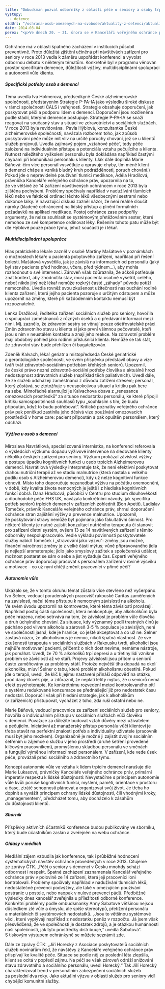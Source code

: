 ```yaml
---
title: "Ombudsman pozval odborníky z oblasti péče o seniory a osoby trpící demencí"
vystupy:
  - detence
oldUrl: "/ochrana-osob-omezenych-na-svobode/aktuality-z-detenci/aktuality-z-detenci-2014/ombudsman-pozval-odborniky-z-oblasti-pece-o-seniory-a-osoby-trpici-demenci/"
date: 2014-03-04
perex: "<p>Ve dnech 20. – 21. února se v Kanceláři veřejného ochránce práv uskutečnila konference Ochrana práv seniorů v instituci s důrazem na osoby s demencí. Při poslechu přednášek i v diskusi na workshopech se setkali veřejná ochránkyně práv, pracovníci Kanceláře provádějící systematické návštěvy, experti ochránce, přizvaní odborníci, pracovníci krajských úřadů a Úřadu práce i lidé z šedesátky sociálních a zdravotních služeb. Plenárního i speciálního programu se dále účastnila desítka zahraničních hostí – pracovníků národních preventivních mechanismů a ombudsmanských institucí z Francie, Maďarska, Polska, Slovenska a Slovinska.</p>"
---
```


<!-- imported from the old website -->

<p>Ochránce má v oblasti špatného zacházení v institucích působit preventivně. Proto důležitá zjištění učiněná při návštěvách zařízení pro seniory v roce 2013 vedla k záměru uspořádat konferenci a vyvolat odbornou debatu k některým tématům. Konkrétně byl v programu věnován prostor specifikám demence, důležitosti výživy, multidisciplinární spolupráci a autonomii vůle klienta. </p><h5>Specifické potřeby osob s demencí </h5><p>Téma uvedla Iva Holmerová, předsedkyně České alzheimerovské společnosti, představením Strategie P-PA-IA jako výsledku široké diskuse v rámci společnosti ČALS i veřejnosti. Strategie obsahuje doporučení, jak poskytovat péči a podporu lidem s demencí. Doporučení jsou rozčleněna podle stádií, kterými demence postupuje. Strategie P-PA-IA se snaží reagovat na současný stav a situaci ve zdravotnictví a sociálních službách. V roce 2013 byla revidována.  Pavla Hýblová, konzultantka České alzheimerovské společnosti, navázala rozborem toho, jak způsob poskytování péče může mít vliv na určité poruchy chování, jež se u klientů služeb projevují. Uvedla zajímavý pojem „vztahové péče“, tedy péče založené na individuálním přístupu a potenciálu vztahu pečujícího a klienta. Nutnost náležitého vyškolení personálu byla dokládána například častými chybami při komunikaci personálu s klienty. (Jak dále doplnila Marie Báňová: čím více personál vysvětluje a opravuje chyby, tím méně klient s demencí chápe a vzniká bludný kruh podrážděnosti, poruch chování.) Pokud jde o nepravidelné používání tlumicí medikace, Adéla Hradilová, právnička Kanceláře veřejného ochránce práv, upozornila na to, že ve většině ze 14 zařízení navštívených ochráncem v roce 2013 byla zjištěna pochybení. Problémy spočívaly například v nadužívání tlumících léků nebo ve faktické ordinaci těchto léků všeobecnými sestrami nebo dokonce laiky. V navazující diskusi zazněl názor, že není reálné sloučit nároky (kladené ochráncem) na lidský přístup a plnění formálních požadavků na aplikaci medikace. Postoj ochránce zase podpořily argumenty, že nelze souhlasit se systémovým přetěžováním sester, které nemohou ze své kompetence ordinovat léky. Řešením tohoto patu může být dle Hýblové pouze práce týmu, jehož součástí je i lékař.</p><h5>Multidisciplinární spolupráce</h5><p>Hlas praktického lékaře zazněl v osobě Martiny Mašátové v poznámkách o možnostech lékaře u pacienta pobytového zařízení, například při řešení bolesti. Mašátová vysvětlila, jak je závislá na informacích od personálu (jaký byl stav pacienta před hodinou, včera, před týdnem…), aby mohla rozhodnout o své intervenci. Zároveň však zdůraznila, že ačkoli potřebuje znát kontext, aby zhodnotila stav, musí pacienta osobně vyšetřit, celého, neboť nikdo jiný než lékař nemůže rozkrýt časté „záhady“ původu potíží nemocného. Uvedla rovněž svou zkušenost užitečnosti naslouchání rodině klienta zařízení, která jejího pacienta pozoruje s určitým odstupem a může upozornit na změny, které při každodenním kontaktu nemusí být rozpoznatelné.</p><p>Lenka Dražilová, ředitelka zařízení sociálních služeb pro seniory, hovořila o spolupráci zaměstnanců z různých úseků a o předávání informací mezi nimi. Mj. zaznělo, že zdravotní sestry se věnují pouze ošetřovatelské práci. Změn zdravotního stavu u klienta si jako první všimnou pečovatelé, kteří jsou s ním v neustálém kontaktu a znají jeho reakce. Na zdravotní problém mají obdobný pohled jako rodinní příslušníci klienta. Nemůže se tak stát, že zdravotní stav bude přehlížen či bagatelizován. </p><p>Zdeněk Kalvach, lékař geriatr a místopředseda České geriatrické a gerontologické společnosti, ve svém příspěvku představil obavy a vize tváří tvář zdravotně-sociálním potřebám křehkých seniorů. Upozornil, že české právo nezná zdravotně-sociální potřeby člověka a aktuálně hrozí nedostupnost zdravotních služeb (například těch paliativních). Uvedl dále, že ze služeb odcházejí zaměstnanci z důvodu zatížení stresem; personál, který zůstává, se ztotožňuje s neuspokojivou situací a kritiku pak bere na sebe. Mimořádně alarmující je Kalvachova obava z „renesance omezovacích prostředků“ za situace nedostatku personálu, ke které připojil kritiku samospasitelnosti souhlasů typu „souhlasím s tím, že budu připoután, když to budu potřebovat“. Kritické poznatky veřejného ochránce práv pak poněkud zastínila jeho děsivá vize používání omezovacích prostředků v home care: pacient připoután a pak opuštěn personálem, který odchází.</p><h5>Výživa u osob s demencí</h5><p>Miroslava Navrátilová, specializovaná internistka, na konferenci referovala o výsledcích výzkumu dopadu výživové intervence na sledované klienty několika českých zařízení pro seniory. Výzkum prokázal závislost výživy a postupu úpadku kognitivních funkcí u osob trpících Alzheimerovou demencí. Navrátilová výsledky interpretuje tak, že není efektivní poskytovat drahou nutriční terapii až ve stadiu malnutrice (která nastala u velkého podílu osob s Alzheimerovou demencí), kdy už nelze kognitivní funkce obnovit. Místo toho doporučuje nezanedbat výživu na počátku onemocnění, v době, kdy kvalita života nemocných je ještě i z hlediska kognitivních funkcí dobrá. Dana Hradcová, působící v Centru pro studium dlouhověkosti a dlouhodobé péče FHS UK, navázala konkrétními návody, jak specifika potřeb seniorů trpících demencí v zařízeních zohlednit (Bon Apetit). Ladislav Tomeček, právník Kanceláře veřejného ochránce práv, shrnul doporučení ochránce stran zajištění výživy a prevence malnutrice. Upozornil, že poskytování stravy nemůže být pojímáno jako fakultativní činnost. Pro některé klienty je nutné zajistit konzultaci nutričního terapeuta či stanovit pro zařízení dietní systém, ovšem 13 ze 14 navštívených zařízení s těmito odborníky nespolupracovalo. Vedle výkladu povinností poskytovatele služby nabídl Tomeček i „stravování jako výzvu“: změny jsou možné, finanční náročnost změny je z velké části mýtus; vůně připravovaného jídla je nejlepší aromaterapie; jídlo jako smyslový zážitek a společenská událost; možnost postarat se sám o sebe a jíst vyžaduje čas. Experti veřejného ochránce práv doporučují pracovat s personálem zařízení v rovině výcviku a motivace – co už nyní chtějí změnit pracovníci v přímé péči?</p><h5>Autonomie vůle</h5><p>Ukázalo se, že v tomto okruhu témat zůstalo více otevřeno než vyčerpáno. Ivo Šelner, vedoucí poradenských pracovišť rakouské Caritas zaměřených na zavislosti, načal téma přístupu k nemocným závislostí na alkoholu. Ve svém úvodu upozornil na kontroverze, které téma závislostí provázejí. Například postoj části společnosti, která neakceptuje, aby alkoholikům byla péče hrazena, nebo setrvává na tom, že závislost je problém vůle člověka a druh úchylného chování. Za situace, kdy významný podíl trestných činů je pácháno pod vlivem alkoholu a zároveň 3-5 % populace je závislých, není ve společnosti jasná, kde je hranice, co ještě akceptovat a co už ne. Šelner zastává názor, že alkoholismus je nemoc, nikoli špatná vlastnost. Ze své zkušenosti terapeuta v sociálních službách v Rakousku tvrdí, alkoholici jsou nejhůře motivovaní pacienti, přičemž o nich dost nevíme, nemáme nástroje, jak pomáhat. Uvedl, že 70 % alkoholiků trpí depresí a u třetiny lidí vznikne problém se závislostí až ve stáří. Projevy závislosti jsou přitom u seniorů často zaměňovány za problémy stáří. Protože největší tíha dopadá na okolí alkoholika, mluví Šelner o tabu, které problém alkoholismu obestírá. Pokud jde o terapii, uvedl, že klíč k jejímu nastavení přináší odpověď na otázku, proč daný člověk pije, a zdůraznil, že neplatí letitý mýtus, že u seniorů nemá efekt psychoterapie. Ke konkrétnímu rozvedení metod kontrolovaného pití a systému redukované konzumace se přednášející již pro nedostatek času nedostal. Doporučil však při hledání strategie, jak k alkoholikům (v zařízeních) přistupovat, vycházet z toho, zda ruší ostatní nebo ne.</p><p>Marie Báňová, vedoucí pracovnice ze zařízení sociálních služeb pro seniory, hovořila o individuálním přístupu v sociálních službách vůči člověku s demencí. Považuje za důležité budovat vztah důvěry mezi uživatelem a pečujícím. Iniciativní až manažerský přístup personálu vůči klientovi je třeba stavět na perfektní znalosti potřeb a individuality uživatele (pracovník musí být jeho mozkem). Organizačně je možné ji zajistit dvojím sociálním šetřením u zájemce o službu v jeho prostředí (druhé šetření provedené klíčovým pracovníkem), promyšlenou skladbou personálu ve směnách a fungující výměnou informací mezi personálem. V zařízení, kde vede úsek péče, provázali práci sociálního a zdravotního týmu.</p><p>Koncept autonomie vůle ve vztahu k lidem trpícím demencí narušuje dle Marie Lukasové, právničky Kanceláře veřejného ochránce práv, primární imperativ respektu k lidské důstojnosti: Nevystačíme s principem autonomie vůle kvůli poruše kognitivních funkcí, myšlení, paměti, orientace v prostoru a čase, ztrátě schopnosti plánovat a organizovat svůj život. Je třeba ho doplnit a vyvážit principem ochrany lidské důstojnosti, čili vhodnými kroky, „managementem“, předcházet tomu, aby docházelo k zásahům do důstojnosti klientů.</p><h5>Sborník</h5><p>Příspěvky aktivních účastníků konference budou publikovány ve sborníku, který bude účastníkům zaslán a zveřejněn na webu ochránce. </p><h5>Ohlasy v médiích</h5><p>Mediální zájem vzbudila jak konference, tak i průběžné hodnocení systematických návštěv ochránce provedených v roce 2013. Citujeme ze zprávy ČTK. „Péči o seniory s demencí v Česku mnohdy schází odbornost i respekt. Špatné zacházení zaznamenala Kancelář veřejného ochránce práv v polovině ze 14 zařízení, která její pracovníci loni kontrolovali. Problémy spočívaly například v nadužívání tlumících léků, nedostatečné prevenci podvýživy, ale také v omezujícím používání postranic u postele, nebo naopak v nulové prevenci pádů. Předběžné výsledky dnes kancelář zveřejnila u příležitosti odborné konference. Konkrétní problémy podle ombudsmanky Anny Šabatové většinou nejsou důsledkem zlé vůle a úmyslu, ale spíše stereotypů, přetížení personálu a materiálních či systémových nedostatků. „Jsou to většinou systémové věci, které vyplývají například z nedostatku peněz v rozpočtu. Já jsem však přesvědčená, že ve společnosti je dostatek zdrojů, a je otázkou humánnosti naší společnosti, jak tyto prostředky distribuuje,“ uvedla Šabatová“. S tiskovým výstupem ochránkyně se můžete seznámit zde. </p><p>Dále ze zprávy ČTK: „Jiří Horecký z Asociace poskytovatelů sociálních služeb novinářům řekl, že návštěvy z Kanceláře veřejného ochránce práv přispívají ke kvalitě péče. Situace se podle něj za poslední léta zlepšila, klient se ocitá v popředí zájmu. Na péči se však zároveň odráží snižování stavu zdravotního a sociálního personálu, uvedl Horecký.“ Tak Jiří Horecký charakterizoval trend v personálním zabezpečení sociálních služeb za poslední dva roky. Jako aktuální výzvu v oblasti služeb pro seniory vidí chybějící komunitní služby.</p><p> </p>

